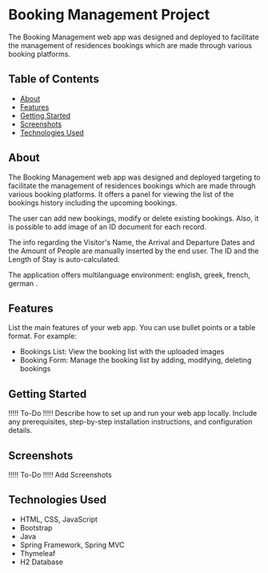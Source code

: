# Booking Management Project

The Booking Management web app was designed and deployed to facilitate the management of residences bookings which are made through various booking platforms.

## Table of Contents

- [About](#about)
- [Features](#features)
- [Getting Started](#getting-started)
- [Screenshots](#screenshots)
- [Technologies Used](#technologies-used)

## About

The Booking Management web app was designed and deployed targeting to facilitate the management of residences bookings which are made through various booking platforms.
It offers a panel for viewing the list of the bookings history including the upcoming bookings.

The user can add new bookings, modify or delete existing bookings. Also, it is possible to add image of an ID document for each record.

The info regarding the Visitor's Name, the Arrival and Departure Dates and the Amount of People are manually inserted by the end user. The ID and the Length of Stay is auto-calculated.

The application offers multilanguage environment: english, greek, french, german .

## Features

List the main features of your web app. You can use bullet points or a table format. For example:

- Bookings List: View the booking list with the uploaded images
- Booking Form: Manage the booking list by adding, modifying, deleting bookings

## Getting Started

!!!!! To-Do !!!!! 
Describe how to set up and run your web app locally. Include any prerequisites, step-by-step installation instructions, and configuration details.

## Screenshots

!!!!! To-Do !!!!!
Add Screenshots


## Technologies Used

- HTML, CSS, JavaScript
- Bootstrap
- Java
- Spring Framework, Spring MVC
- Thymeleaf
- H2 Database
